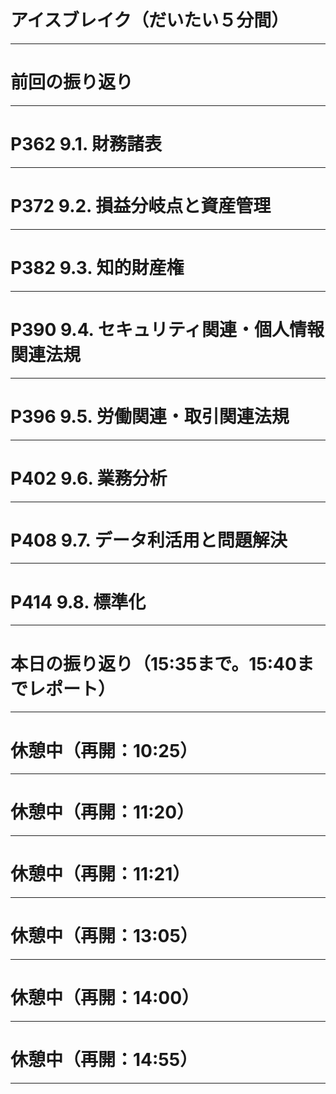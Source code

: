 # アイスブレイク（だいたい５分間）

---

# 前回の振り返り

---

# P362 9.1. 財務諸表

---

# P372 9.2. 損益分岐点と資産管理

---

# P382 9.3. 知的財産権

---

# P390 9.4. セキュリティ関連・個人情報関連法規

---

# P396 9.5. 労働関連・取引関連法規

---

# P402 9.6. 業務分析

---

# P408 9.7. データ利活用と問題解決

---

# P414 9.8. 標準化

---

# 本日の振り返り（15:35まで。15:40までレポート）

---

# 休憩中（再開：10:25）

---

# 休憩中（再開：11:20）

---

# 休憩中（再開：11:21）

---

# 休憩中（再開：13:05）

---

# 休憩中（再開：14:00）

---

# 休憩中（再開：14:55）

---
